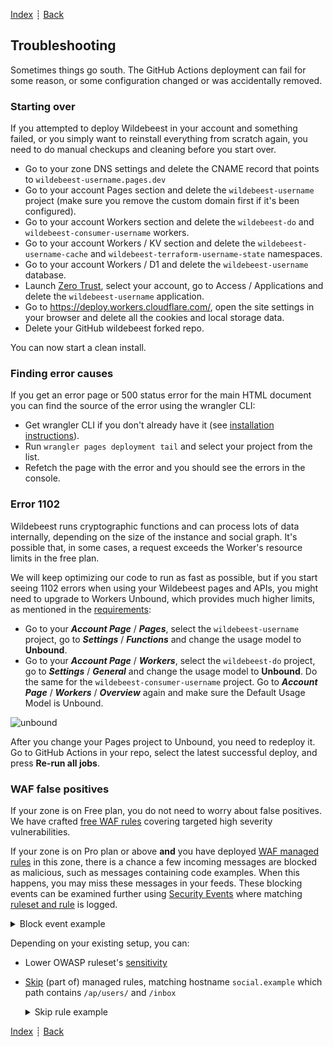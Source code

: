 [Index](../README.md) ┊ [Back](other-services.md)

## Troubleshooting

Sometimes things go south. The GitHub Actions deployment can fail for some reason, or some configuration changed or was accidentally removed.

### Starting over

If you attempted to deploy Wildebeest in your account and something failed, or you simply want to reinstall everything from scratch again, you need to do manual checkups and cleaning before you start over.

- Go to your zone DNS settings and delete the CNAME record that points to `wildebeest-username.pages.dev`
- Go to your account Pages section and delete the `wildebeest-username` project (make sure you remove the custom domain first if it's been configured).
- Go to your account Workers section and delete the `wildebeest-do` and `wildebeest-consumer-username` workers.
- Go to your account Workers / KV section and delete the `wildebeest-username-cache` and `wildebeest-terraform-username-state` namespaces.
- Go to your account Workers / D1 and delete the `wildebeest-username` database.
- Launch [Zero Trust](https://one.dash.cloudflare.com/), select your account, go to Access / Applications and delete the `wildebeest-username` application.
- Go to https://deploy.workers.cloudflare.com/, open the site settings in your browser and delete all the cookies and local storage data.
- Delete your GitHub wildebeest forked repo.

You can now start a clean install.

### Finding error causes

If you get an error page or 500 status error for the main HTML document you can find the source of the error using the wrangler CLI:

- Get wrangler CLI if you don't already have it (see [installation instructions](https://developers.cloudflare.com/workers/wrangler/install-and-update/)).
- Run `wrangler pages deployment tail` and select your project from the list.
- Refetch the page with the error and you should see the errors in the console.

### Error 1102

Wildebeest runs cryptographic functions and can process lots of data internally, depending on the size of the instance and social graph. It's possible that, in some cases, a request exceeds the Worker's resource limits in the free plan.

We will keep optimizing our code to run as fast as possible, but if you start seeing 1102 errors when using your Wildebeest pages and APIs, you might need to upgrade to Workers Unbound, which provides much higher limits, as mentioned in the [requirements](requirements.md):

- Go to your **_Account Page_** / **_Pages_**, select the `wildebeest-username` project, go to **_Settings_** / **_Functions_** and change the usage model to **Unbound**.
- Go to your **_Account Page_** / **_Workers_**, select the `wildebeest-do` project, go to **_Settings_** / **_General_** and change the usage model to **Unbound**. Do the same for the `wildebeest-consumer-username` project. Go to **_Account Page_** / **_Workers_** / **_Overview_** again and make sure the Default Usage Model is Unbound.

![unbound](https://imagedelivery.net/NkfPDviynOyTAOI79ar_GQ/45de3429-d01a-4cfc-2ffc-819ac4f51900/public)

After you change your Pages project to Unbound, you need to redeploy it. Go to GitHub Actions in your repo, select the latest successful deploy, and press **Re-run all jobs**.

### WAF false positives

If your zone is on Free plan, you do not need to worry about false positives. We have crafted [free WAF rules](https://blog.cloudflare.com/waf-for-everyone/) covering targeted high severity vulnerabilities.

If your zone is on Pro plan or above **and** you have deployed [WAF managed rules](https://developers.cloudflare.com/waf/managed-rules/) in this zone, there is a chance a few incoming messages are blocked as malicious, such as messages containing code examples. When this happens, you may miss these messages in your feeds. These blocking events can be examined further using [Security Events](https://developers.cloudflare.com/waf/security-events/) where matching [ruleset and rule](https://developers.cloudflare.com/waf/managed-rules/reference/) is logged.

<details>
<summary>Block event example</summary>

![Block event example screenshot](https://imagedelivery.net/NkfPDviynOyTAOI79ar_GQ/ea58f6e2-a320-4322-9b13-9f747f5e6300/public)

</details>

Depending on your existing setup, you can:

- Lower OWASP ruleset's [sensitivity](https://developers.cloudflare.com/waf/managed-rules/reference/owasp-core-ruleset/#configure-in-the-dashboard)
- [Skip](https://developers.cloudflare.com/waf/managed-rules/waf-exceptions/) (part of) managed rules, matching hostname `social.example` which path contains `/ap/users/` and `/inbox`
	<details>
	<summary>Skip rule example</summary>

	![Skip rule example screenshot](https://imagedelivery.net/NkfPDviynOyTAOI79ar_GQ/96370b69-63c9-45a9-2b59-7267bf874c00/public)
	</details>

[Index](../README.md) ┊ [Back](other-services.md)
